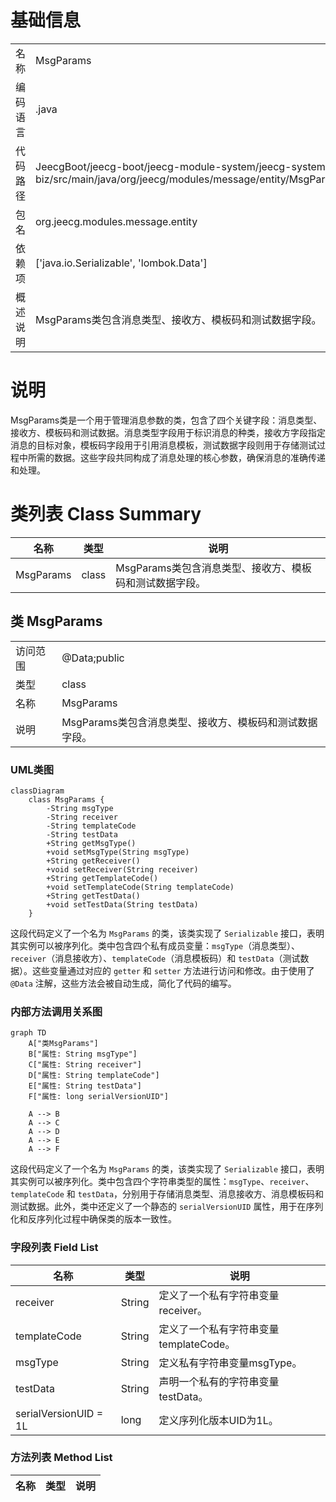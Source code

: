 # 基础信息

|      |      |
|------|------|
| 名称 | MsgParams |
| 编码语言 | .java |
| 代码路径 | JeecgBoot/jeecg-boot/jeecg-module-system/jeecg-system-biz/src/main/java/org/jeecg/modules/message/entity/MsgParams.java |
| 包名 | org.jeecg.modules.message.entity |
| 依赖项 | ['java.io.Serializable', 'lombok.Data'] |
| 概述说明 | MsgParams类包含消息类型、接收方、模板码和测试数据字段。 |

# 说明

MsgParams类是一个用于管理消息参数的类，包含了四个关键字段：消息类型、接收方、模板码和测试数据。消息类型字段用于标识消息的种类，接收方字段指定消息的目标对象，模板码字段用于引用消息模板，测试数据字段则用于存储测试过程中所需的数据。这些字段共同构成了消息处理的核心参数，确保消息的准确传递和处理。

# 类列表 Class Summary

| 名称   | 类型  | 说明 |
|-------|------|-------------|
| MsgParams | class | MsgParams类包含消息类型、接收方、模板码和测试数据字段。 |



## 类 MsgParams

|      |      |
|------|------|
| 访问范围 | @Data;public |
| 类型 | class |
| 名称 | MsgParams |
| 说明 | MsgParams类包含消息类型、接收方、模板码和测试数据字段。 |


### UML类图

```mermaid
classDiagram
    class MsgParams {
        -String msgType
        -String receiver
        -String templateCode
        -String testData
        +String getMsgType()
        +void setMsgType(String msgType)
        +String getReceiver()
        +void setReceiver(String receiver)
        +String getTemplateCode()
        +void setTemplateCode(String templateCode)
        +String getTestData()
        +void setTestData(String testData)
    }
```

这段代码定义了一个名为 `MsgParams` 的类，该类实现了 `Serializable` 接口，表明其实例可以被序列化。类中包含四个私有成员变量：`msgType`（消息类型）、`receiver`（消息接收方）、`templateCode`（消息模板码）和 `testData`（测试数据）。这些变量通过对应的 `getter` 和 `setter` 方法进行访问和修改。由于使用了 `@Data` 注解，这些方法会被自动生成，简化了代码的编写。


### 内部方法调用关系图

```mermaid
graph TD
    A["类MsgParams"]
    B["属性: String msgType"]
    C["属性: String receiver"]
    D["属性: String templateCode"]
    E["属性: String testData"]
    F["属性: long serialVersionUID"]

    A --> B
    A --> C
    A --> D
    A --> E
    A --> F
```

这段代码定义了一个名为 `MsgParams` 的类，该类实现了 `Serializable` 接口，表明其实例可以被序列化。类中包含四个字符串类型的属性：`msgType`、`receiver`、`templateCode` 和 `testData`，分别用于存储消息类型、消息接收方、消息模板码和测试数据。此外，类中还定义了一个静态的 `serialVersionUID` 属性，用于在序列化和反序列化过程中确保类的版本一致性。

### 字段列表 Field List

| 名称  | 类型  | 说明 |
|-------|-------|------|
| receiver | String | 定义了一个私有字符串变量receiver。 |
| templateCode | String | 定义了一个私有字符串变量templateCode。 |
| msgType | String | 定义私有字符串变量msgType。 |
| testData | String | 声明一个私有的字符串变量testData。 |
| serialVersionUID = 1L | long | 定义序列化版本UID为1L。 |

### 方法列表 Method List

| 名称  | 类型  | 说明 |
|-------|-------|------|




